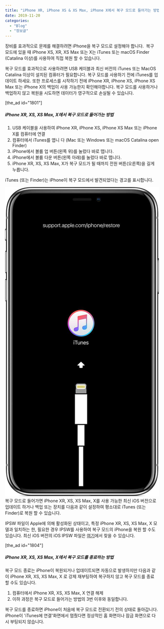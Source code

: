 ```yaml
---
title: "iPhone XR, iPhone XS & XS Max, iPhone X에서 복구 모드로 들어가는 방법"
date: 2019-11-20
categories: 
  - "Blog"
  - "정보글"
---
```


장비를 효과적으로 문제를 해결하려면 iPhone을 복구 모드로 설정해야 합니다.  복구 모드에 있을 때 iPhone XS, XR, XS Max 또는 X는 iTunes 또는 macOS Finder (Catalina 이상)를 사용하여 직접 복원 할 수 있습니다.

복구 모드를 효과적으로 사용하려면 USB 케이블과 최신 버전의 iTunes 또는 MacOS Catalina 이상이 설치된 컴퓨터가 필요합니다. 복구 모드를 사용하기 전에 iTunes를 업데이트 하세요. 또한 프로세스를 시작하기 전에 iPhone XR, iPhone XS, iPhone XS Max 또는 iPhone X의 백업이 사용 가능한지 확인해야합니다. 복구 모드를 사용하거나 백업하지 않고 복원을 시도하면 데이터가 영구적으로 손실될 수 있습니다.

\[the\_ad id="1801"\]

##### **iPhone XR, XS, XS Max, X에서 복구 모드로 들어가는 방법**

1. USB 케이블을 사용하여 iPhone XR, iPhone XS, iPhone XS Max 또는 iPhone X를 컴퓨터에 연결
2. 컴퓨터에서 iTunes를 엽니 다 (Mac 또는 Windows 또는 macOS Catalina open Finder)
3. iPhone에서 볼륨 업 버튼(왼쪽 위)를 눌렀다 바로 뗍니다.
4. iPhone에서 볼륨 다운 버튼(왼쪽 아래)를 눌렀다 바로 뗍니다.
5. iPhone XR, XS, XS Max, X가 복구 모드가 될 때까지 전원 버튼(오른쪽)을 길게 누릅니다.

iTunes (또는 Finder)는 iPhone이 복구 모드에서 발견되었다는 경고를 표시합니다.

![](./assets/img/wp-content/uploads/2019/11/iphone-xr-xs-x-xs-max-recovery-mode.jpg) 복구 모드로 들어가면 iPhone XR, XS, XS Max, X를 사용 가능한 최신 iOS 버전으로 업데이트 하거나 백업 또는 장치를 다음과 같이 설정하여 평소대로 iTunes (또는 Finder)로 복원 할 수 있습니다.

IPSW 파일이 Apple에 의해 활성화된 상태이고, 특정 iPhone XR, XS, XS Max, X 모델과 일치하는 한, 필요한 경우 IPSW를 사용하여 복구 모드의 iPhone을 복원 할 수도 있습니다. 최신 iOS 버전의 iOS IPSW 파일은 [여기](http://ipsw.me)에서 찾을 수 있습니다.

\[the\_ad id="1804"\]

##### **iPhone XR, XS, XS Max, X에서 복구 모드를 종료하는 방법**

복구 모드 종료는 iPhone이 복원되거나 업데이트되면 자동으로 발생하지만 다음과 같이 iPhone XR, XS, XS Max, X 로 강제 재부팅하여 복구하지 않고 복구 모드를 종료 할 수도 있습니다.

1. 컴퓨터에서 iPhone XR, XS, XS Max, X 연결 해제
2. 이하 과정은 복구 모드로 들어가는 방법의 3번 이후와 동일합니다.

복구 모드를 종료하면 iPhone이 처음에 복구 모드로 전환되기 전의 상태로 돌아갑니다. iPhone이 'iTunes에 연결'화면에서 멈췄다면 정상적인 홈 화면이나 잠금 화면으로 다시 부팅되지 않습니다.
